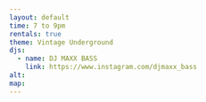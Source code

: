 ```yaml
---
layout: default
time: 7 to 9pm
rentals: true
theme: Vintage Underground
djs:
  - name: DJ MAXX BASS
    link: https://www.instagram.com/djmaxx_bass
alt:
map:
---
```

